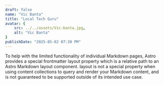 ```yaml
---
draft: false
name: "Vic Banta"
title: "Local Tech Guru"
avatar: {
    src: ../../assets/Vic-banta.jpg,
    alt: "Vic Banta"
}
publishDate: "2025-05-02 07:30 PM"
---
```

To help with the limited functionality of individual Markdown pages, Astro provides a special frontmatter layout property which is a relative path to an Astro Markdown layout component. layout is not a special property when using content collections to query and render your Markdown content, and is not guaranteed to be supported outside of its intended use case.